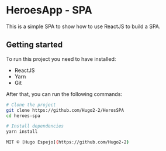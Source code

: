 # HeroesApp - SPA

This is a simple SPA to show how to use ReactJS to build a SPA.

## Getting started

To run this project you need to have installed:

- ReactJS
- Yarn
- Git

After that, you can run the following commands:

```bash
# Clone the project
git clone https://github.com/Hugo2-2/HerosSPA
cd heroes-spa

# Install dependencies
yarn install

MIT © [Hugo Espejo](https://github.com/Hugo2-2)
